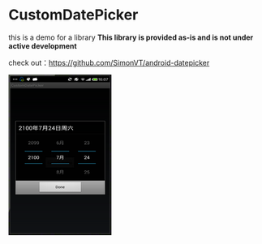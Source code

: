 # CustomDatePicker
this is a demo for a library **This library is provided as-is and is not under active development**

check out：https://github.com/SimonVT/android-datepicker

![Screenshot](https://github.com/guoGavin/CustomDatePicker/blob/master/show.png)

